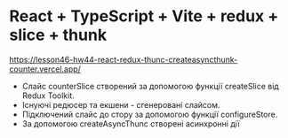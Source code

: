 # React + TypeScript + Vite + redux + slice + thunk
https://lesson46-hw44-react-redux-thunc-createasyncthunk-counter.vercel.app/

- Слайс counterSlice створений за допомогою функції createSlice від Redux Toolkit.
- Існуючі редюсер та екшени - сгенеровані слайсом.
- Підключений слайс до стору за допомогою функції configureStore.
- За допомогою createAsyncThunc створені асинхронні дії
